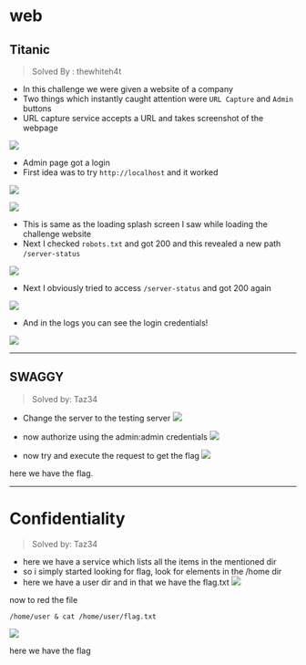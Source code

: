 # web

## Titanic
> Solved By : thewhiteh4t


- In this challenge we were given a website of a company
- Two things which instantly caught attention were `URL Capture` and `Admin` buttons
- URL capture service accepts a URL and takes screenshot of the webpage


![](https://i.imgur.com/Zvb3jw1.png)



- Admin page got a login
- First idea was to try `http://localhost` and it worked


![](https://i.imgur.com/p1p8cwY.png)

![](https://i.imgur.com/jBMQpgG.png)

- This is same as the loading splash screen I saw while loading the challenge website
- Next I checked `robots.txt` and got 200 and this revealed a new path `/server-status`


![](https://i.imgur.com/MvvLwjj.png)



- Next I obviously tried to access `/server-status` and got 200 again


![](https://i.imgur.com/aIKbkBX.png)

- And in the logs you can see the login credentials!


![](https://i.imgur.com/QDhwPpP.png)

----------


## SWAGGY 
> Solved by: Taz34


- Change the server to the testing server
![](https://i.imgur.com/F5ULF8M.png)

- now authorize using the admin:admin credentials
![](https://i.imgur.com/8cLu4hz.png)

- now try and execute the request to get the flag
![](https://i.imgur.com/ladHT3D.png)


here we have the flag.


----------
# **Confidentiality**
> Solved by: Taz34


- here we have a service which lists all the items in the mentioned dir
- so i simply started looking for flag, look for elements in the /home dir
- here we have a user dir and in that we have the flag.txt
![](https://i.imgur.com/6I1hCb4.png)


now to red the file

    /home/user & cat /home/user/flag.txt
![](https://i.imgur.com/G0AlZ6s.png)


here we have the flag

